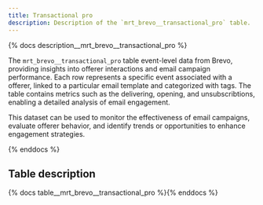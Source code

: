```yaml
---
title: Transactional pro
description: Description of the `mrt_brevo__transactional_pro` table.
---
```


{% docs description__mrt_brevo__transactional_pro %}

The `mrt_brevo__transactional_pro` table event-level data from Brevo, providing insights into offerer interactions and email campaign performance. Each row represents a specific event associated with a offerer, linked to a particular email template and categorized with tags. The table contains metrics such as the delivering, opening, and unsubscribtions, enabling a detailed analysis of email engagement.

This dataset can be used to monitor the effectiveness of email campaigns, evaluate offerer behavior, and identify trends or opportunities to enhance engagement strategies.

{% enddocs %}

## Table description

{% docs table__mrt_brevo__transactional_pro %}{% enddocs %}
